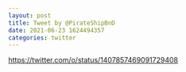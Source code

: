 ```yaml
--- 
layout: post 
title: Tweet by @PirateShipBnD 
date: 2021-06-23 1624494357 
categories: twitter 
--- 
```

https://twitter.com/o/status/1407857469091729408